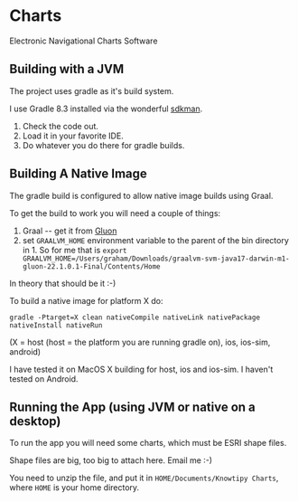 # Charts
Electronic Navigational Charts Software

## Building with a JVM

The project uses gradle as it's build system.

I use Gradle 8.3 installed via the wonderful [sdkman](https://sdkman.io/).

1. Check the code out.
2. Load it in your favorite IDE.
3. Do whatever you do there for gradle builds.

## Building A Native Image

The gradle build is configured to allow native image builds using Graal.

To get the build to work you will need a couple of things:

1. Graal -- get it from [Gluon](https://github.com/gluonhq/graal/releases/tag/gluon-22.1.0.1-Final)
2. set `GRAALVM_HOME` environment variable to the parent of the bin directory in 1. So for me that is `export GRAALVM_HOME=/Users/graham/Downloads/graalvm-svm-java17-darwin-m1-gluon-22.1.0.1-Final/Contents/Home`

In theory that should be it :-)

To build a native image for platform X do:
```
gradle -Ptarget=X clean nativeCompile nativeLink nativePackage nativeInstall nativeRun
```
(X = host (host = the platform you are running gradle on), ios, ios-sim, android)

I have tested it on MacOS X building for host, ios and ios-sim. I haven't tested on Android.

## Running the App (using JVM or native on a desktop)

To run the app you will need some charts, which must be ESRI shape files.

Shape files are big, too big to attach here. Email me :-)

You need to unzip the file, and put it in `HOME/Documents/Knowtipy Charts`, where `HOME` is your home directory.




